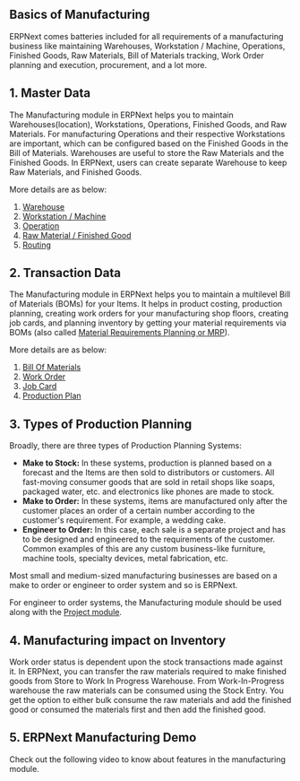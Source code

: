 ## Basics of Manufacturing

ERPNext comes batteries included for all requirements of a manufacturing business like maintaining Warehouses, Workstation / Machine, Operations, Finished Goods, Raw Materials, Bill of Materials tracking, Work Order planning and execution, procurement, and a lot more.

## 1\. Master Data

The Manufacturing module in ERPNext helps you to maintain Warehouses(location), Workstations, Operations, Finished Goods, and Raw Materials. For manufacturing Operations and their respective Workstations are important, which can be configured based on the Finished Goods in the Bill of Materials. Warehouses are useful to store the Raw Materials and the Finished Goods. In ERPNext, users can create separate Warehouse to keep Raw Materials, and Finished Goods.

More details are as below:

1.  [Warehouse](https://docs.erpnext.com/docs/v13/user/manual/en/stock/warehouse)
2.  [Workstation / Machine](https://docs.erpnext.com/docs/v13/user/manual/en/manufacturing/workstation)
3.  [Operation](https://docs.erpnext.com/docs/v13/user/manual/en/manufacturing/operation)
4.  [Raw Material / Finished Good](https://docs.erpnext.com/docs/v13/user/manual/en/stock/item)
5.  [Routing](https://docs.erpnext.com/docs/v13/user/manual/en/manufacturing/routing)

## 2\. Transaction Data

The Manufacturing module in ERPNext helps you to maintain a multilevel Bill of Materials (BOMs) for your Items. It helps in product costing, production planning, creating work orders for your manufacturing shop floors, creating job cards, and planning inventory by getting your material requirements via BOMs (also called [Material Requirements Planning or MRP](https://erpnext.com/blog/general/what-is-mrp-and-do-you-need-it)).

More details are as below:

1.  [Bill Of Materials](https://docs.erpnext.com/docs/v13/user/manual/en/manufacturing/bill-of-materials)
2.  [Work Order](https://docs.erpnext.com/docs/v13/user/manual/en/manufacturing/work-order)
3.  [Job Card](https://docs.erpnext.com/docs/v13/user/manual/en/manufacturing/job-card)
4.  [Production Plan](https://docs.erpnext.com/docs/v13/user/manual/en/manufacturing/production-plan)

## 3\. Types of Production Planning

Broadly, there are three types of Production Planning Systems:

*   **Make to Stock:** In these systems, production is planned based on a forecast and the Items are then sold to distributors or customers. All fast-moving consumer goods that are sold in retail shops like soaps, packaged water, etc. and electronics like phones are made to stock.
*   **Make to Order:** In these systems, items are manufactured only after the customer places an order of a certain number according to the customer's requirement. For example, a wedding cake.
*   **Engineer to Order:** In this case, each sale is a separate project and has to be designed and engineered to the requirements of the customer. Common examples of this are any custom business-like furniture, machine tools, specialty devices, metal fabrication, etc.

Most small and medium-sized manufacturing businesses are based on a make to order or engineer to order system and so is ERPNext.

For engineer to order systems, the Manufacturing module should be used along with the [Project module](https://docs.erpnext.com/docs/v13/user/manual/en/projects).

## 4\. Manufacturing impact on Inventory

Work order status is dependent upon the stock transactions made against it. In ERPNext, you can transfer the raw materials required to make finished goods from Store to Work In Progress Warehouse. From Work-In-Progress warehouse the raw materials can be consumed using the Stock Entry. You get the option to either bulk consume the raw materials and add the finished good or consumed the materials first and then add the finished good.

## 5\. ERPNext Manufacturing Demo

Check out the following video to know about features in the manufacturing module.